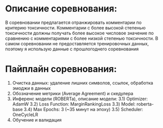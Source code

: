# Описание соревнования: 
В соревновании предлагается отранжировать комментарии по критерию токсичности.
Комментарии с более высокой степенью токсичности должны получать более высокое числовое значение по сравнению с комментариями с более низкой степенью токсичности.
В самом соревновании не предоставляется тренировочных данных, поэтому я использую данные с прошлогоднего соревнования
# Пайплайн соревнования:
1) Очистка данных: удаление лишних символов, ссылок, обработка эмоджи в данных
2) Обозначение метрики (Average Agreement) и скедулера
3) Инференс модели (ROBERTa), описание модели:
3.1) Optimizer: AdamW
3.2) Loss Function: MarginRankingLoss
3.3) Model: roberta-base
3.4) Max Epochs: 3 (~35 минут на эпоху)
3.5) Scheduler: OneCycleLR
4) Обучение и валидация
